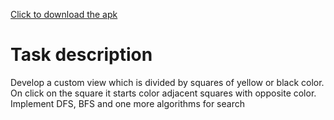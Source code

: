 <a href="https://github.com/BulatMukhutdinov/RocketTestApp/blob/master/Rocket.apk?raw=true" download>Click to download the apk</a>
# Task description
Develop a custom view which is divided by squares of yellow or black color. On click on the square it starts color adjacent squares with opposite color. Implement DFS, BFS and one more algorithms for search
